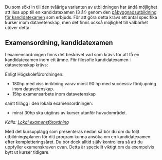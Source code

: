 Du som sökt in till den tvååriga varianten av utbildningen har ändå möjlighet att läsa upp till en kandidatexamen (3 år) genom den [påbyggnadsutbildning för kandidatexamen](http://lnu.se/utbildning/program/NGDVK) som erbjuds. För att göra detta krävs ett antal specifika kurser inom datavetenskap, men det finns också möjlighet till valbarhet utöver detta. 

## Examensordning, kandidatexamen
I examensordningen finns det beskrivet vad som krävs för att få en kandidatexamen inom ett ämne. För filosofie kandidatexamen i datavetenskap krävs:

Enligt Högskoleförordningen:

* 180hp med viss inriktning varav minst 90 hp med successiv fördjupning inom datavetenskap.
* 15hp examensarbete inom datavetenskap

samt tillägg i den lokala examensordningen:

* minst 30hp ska utgöras av kurser utanför huvudområdet.

_Källa: [Lokal examensförordning](http://lnu.se/polopoly_fs/1.86872!Lokal%20examensordning%20f%C3%B6r%20Linn%C3%A9universitetet,%20revidering%202012.pdf)_

Med det kursupplägg som presenteras nedan så bör du om du följt utbildningsplanen för ditt program kunna ansöka om en kandidatexamen efter kompletteringsåret. Du bör dock alltid själv kontrollera så att du uppfyller examenskraven ovan. Detta är speciellt viktigt om du exempelvis bytt ut kurser tidigare.
